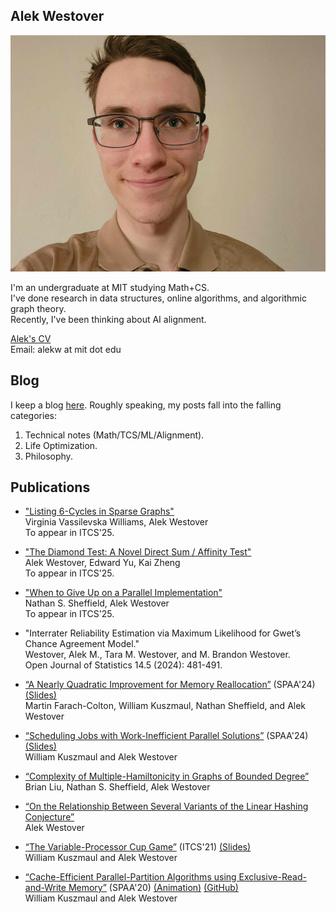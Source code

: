 ## Alek Westover
![Alek Westover](alek.jpg)

I'm an undergraduate at MIT studying Math+CS.  
I've done research in data structures, online algorithms, and algorithmic graph theory.  
Recently, I've been thinking about AI alignment.

[Alek's CV](cv.pdf)  
Email: alekw at mit dot edu

## Blog
I keep a blog [here](https://awestover.github.io/thoughts).
Roughly speaking, my posts fall into the falling categories:

1. Technical notes (Math/TCS/ML/Alignment).
2. Life Optimization.
3. Philosophy.

## Publications

- ["Listing 6-Cycles in Sparse Graphs"](https://arxiv.org/abs/2411.07499)  
Virginia Vassilevska Williams, Alek Westover  
To appear in ITCS'25.

- ["The Diamond Test: A Novel Direct Sum / Affinity Test"](http://arxiv.org/abs/2409.10464)  
Alek Westover, Edward Yu, Kai Zheng  
To appear in ITCS'25.

- ["When to Give Up on a Parallel Implementation"](https://arxiv.org/abs/2408.16092)  
Nathan S. Sheffield, Alek Westover  
To appear in ITCS'25.

- "Interrater Reliability Estimation via Maximum Likelihood for Gwet’s Chance Agreement Model."  
Westover, Alek M., Tara M. Westover, and M. Brandon Westover.  
Open Journal of Statistics 14.5 (2024): 481-491.

- [“A Nearly Quadratic Improvement for Memory Reallocation”](https://arxiv.org/abs/2405.12152) (SPAA'24) [(Slides)](images/alloc-presentation.pdf)  
Martin Farach-Colton, William Kuszmaul, Nathan Sheffield, and Alek Westover  

- [“Scheduling Jobs with Work-Inefficient Parallel Solutions”](https://arxiv.org/abs/2405.11986) (SPAA'24) [(Slides)](images/serpar-presentation.pdf)  
William Kuszmaul and Alek Westover  

- [“Complexity of Multiple-Hamiltonicity in Graphs of Bounded Degree”](https://arxiv.org/abs/2405.16270)  
Brian Liu, Nathan S. Sheffield, Alek Westover  

- [“On the Relationship Between Several Variants of the Linear Hashing Conjecture”](https://arxiv.org/abs/2307.13016)  
Alek Westover  

- [“The Variable-Processor Cup Game”](https://arxiv.org/abs/2012.00127) (ITCS'21) [(Slides)](images/cupgame-presentation.pdf)  
William Kuszmaul and Alek Westover  

- [“Cache-Efficient Parallel-Partition Algorithms using Exclusive-Read-and-Write Memory”](https://arxiv.org/abs/2004.12532) (SPAA'20) [(Animation)](https://parallelPartition.surge.sh) [(GitHub)](https://github.com/awestover/Parallel-Partition)  
William Kuszmaul and Alek Westover  


